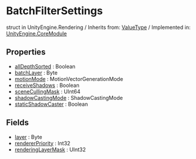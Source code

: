 # BatchFilterSettings
struct in UnityEngine.Rendering
 / Inherits from: <a href="https://docs.unity3d.com/6000.0/Documentation/ScriptReference/ValueType.html">ValueType</a> / Implemented in: <a href="https://docs.unity3d.com/6000.0/Documentation/ScriptReference/UnityEngine.CoreModule.html">UnityEngine.CoreModule</a>

## Properties
- <a href="https://docs.unity3d.com/6000.0/Documentation/ScriptReference/BatchFilterSettings-allDepthSorted.html">allDepthSorted</a> : Boolean
- <a href="https://docs.unity3d.com/6000.0/Documentation/ScriptReference/BatchFilterSettings-batchLayer.html">batchLayer</a> : Byte
- <a href="https://docs.unity3d.com/6000.0/Documentation/ScriptReference/BatchFilterSettings-motionMode.html">motionMode</a> : MotionVectorGenerationMode
- <a href="https://docs.unity3d.com/6000.0/Documentation/ScriptReference/BatchFilterSettings-receiveShadows.html">receiveShadows</a> : Boolean
- <a href="https://docs.unity3d.com/6000.0/Documentation/ScriptReference/BatchFilterSettings-sceneCullingMask.html">sceneCullingMask</a> : UInt64
- <a href="https://docs.unity3d.com/6000.0/Documentation/ScriptReference/BatchFilterSettings-shadowCastingMode.html">shadowCastingMode</a> : ShadowCastingMode
- <a href="https://docs.unity3d.com/6000.0/Documentation/ScriptReference/BatchFilterSettings-staticShadowCaster.html">staticShadowCaster</a> : Boolean

## Fields
- <a href="https://docs.unity3d.com/6000.0/Documentation/ScriptReference/BatchFilterSettings-layer.html">layer</a> : Byte
- <a href="https://docs.unity3d.com/6000.0/Documentation/ScriptReference/BatchFilterSettings-rendererPriority.html">rendererPriority</a> : Int32
- <a href="https://docs.unity3d.com/6000.0/Documentation/ScriptReference/BatchFilterSettings-renderingLayerMask.html">renderingLayerMask</a> : UInt32

